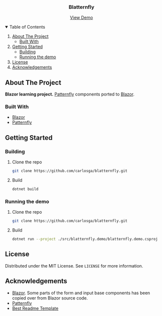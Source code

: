 <!-- PROJECT LOGO -->
<br />
<p align="center">
  <h3 align="center">Blatternfly</h3>
  <p align="center">
    <a href="https://carlosga.github.io/blatternfly">View Demo</a>
  </p>
</p>

<!-- TABLE OF CONTENTS -->
<details open="open">
  <summary>Table of Contents</summary>
  <ol>
    <li>
      <a href="#about-the-project">About The Project</a>
      <ul>
        <li><a href="#built-with">Built With</a></li>
      </ul>
    </li>
    <li>
      <a href="#getting-started">Getting Started</a>
      <ul>
        <li><a href="#building">Building</a></li>
        <li><a href="#running-the-demo">Running the demo</a></li>
      </ul>
    </li>
    <li><a href="#license">License</a></li>
    <li><a href="#acknowledgements">Acknowledgements</a></li>
  </ol>
</details>

<!-- ABOUT THE PROJECT -->
## About The Project

**Blazor learning project.** <a href="https://www.patternfly.org/v4/">Patternfly</a> components ported to <a href="https://dotnet.microsoft.com/apps/aspnet/web-apps/blazor">Blazor</a>.

### Built With

* [Blazor](https://dotnet.microsoft.com/apps/aspnet/web-apps/blazor)
* [Patternfly](https://www.patternfly.org/v4/)

<!-- GETTING STARTED -->
## Getting Started

### Building

1. Clone the repo
   ```sh
   git clone https://github.com/carlosga/blatternfly.git
   ```
2. Build
   ```sh
   dotnet build
   ```

### Running the demo

1. Clone the repo
   ```sh
   git clone https://github.com/carlosga/blatternfly.git
   ```
2. Build
   ```sh
   dotnet run --project ./src/blatternfly.demo/blatternfly.demo.csproj
   ```

<!-- LICENSE -->
## License

Distributed under the MIT License. See `LICENSE` for more information.

<!-- ACKNOWLEDGEMENTS -->
## Acknowledgements
* [Blazor](https://dotnet.microsoft.com/apps/aspnet/web-apps/blazor). Some parts of the form and input base components has been copied over from Blazor source code.
* [Patternfly](https://www.patternfly.org/v4/)
* [Best Readme Template](https://github.com/othneildrew/Best-README-Template)
